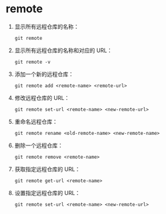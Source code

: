 # remote

1. 显示所有远程仓库的名称：
   ```
   git remote
   ```

2. 显示所有远程仓库的名称和对应的 URL：
   ```
   git remote -v
   ```

3. 添加一个新的远程仓库：
   ```
   git remote add <remote-name> <remote-url>
   ```

4. 修改远程仓库的 URL：
   ```
   git remote set-url <remote-name> <new-remote-url>
   ```

5. 重命名远程仓库：
   ```
   git remote rename <old-remote-name> <new-remote-name>
   ```

6. 删除一个远程仓库：
   ```
   git remote remove <remote-name>
   ```

7. 获取指定远程仓库的 URL：
   ```
   git remote get-url <remote-name>
   ```

8. 设置指定远程仓库的 URL：
   ```
   git remote set-url <remote-name> <new-remote-url>
   ```

